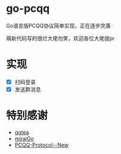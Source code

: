 # go-pcqq
Go语言版PCQQ协议简单实现，正在逐步完善

萌新代码写的很烂大佬勿笑，欢迎各位大佬提pr

# 实现
- [x] 扫码登录
- [x] 发送群消息

# 特别感谢
- [qqtea](https://github.com/sun8911879/qqtea)
- [miraiGo](https://github.com/Mrs4s/miraiGo)
- [PCQQ-Protocol--New](https://github.com/LenLiin/PCQQ-Protocol--New)
